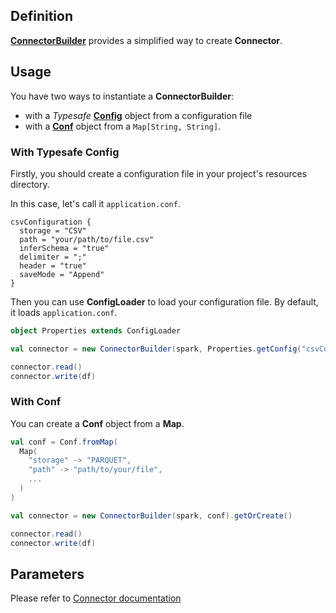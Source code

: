 ## Definition
[**ConnectorBuilder**](https://github.com/SETL-Developers/setl/tree/master/src/main/scala/com/jcdecaux/setl/storage/ConnectorBuilder.scala) provides a simplified way to create **Connector**.

## Usage
You have two ways to instantiate a **ConnectorBuilder**:
- with a *Typesafe* [**Config**](https://github.com/lightbend/config) object from a configuration file
- with a [**Conf**](https://github.com/SETL-Developers/setl/tree/master/src/main/scala/com/jcdecaux/setl/config/Conf.scala) object from a `Map[String, String]`.

### With Typesafe Config
Firstly, you should create a configuration file in your project's resources directory.

In this case, let's call it `application.conf`.

```text
csvConfiguration {
  storage = "CSV"
  path = "your/path/to/file.csv"
  inferSchema = "true"
  delimiter = ";"
  header = "true"
  saveMode = "Append"
}
```

Then you can use **ConfigLoader** to load your configuration file. By default, it loads `application.conf`.
```scala
object Properties extends ConfigLoader

val connector = new ConnectorBuilder(spark, Properties.getConfig("csvConfiguration")).getOrCreate()

connector.read()
connector.write(df)
```

### With Conf
You can create a **Conf** object from a **Map**.
```scala
val conf = Conf.fromMap(
  Map(
    "storage" -> "PARQUET",
    "path" -> "path/to/your/file",
    ...
  )
)

val connector = new ConnectorBuilder(spark, conf).getOrCreate()

connector.read()
connector.write(df)

```

## Parameters
Please refer to [Connector documentation](data_access_layer/Connector)